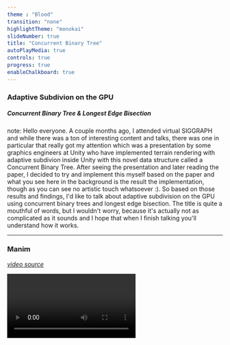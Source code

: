 ```yaml
---
theme : "Blood"
transition: "none"
highlightTheme: "monokai"
slideNumber: true
title: "Concurrent Binary Tree"
autoPlayMedia: true
controls: true
progress: true
enableChalkboard: true
---
```


<!-- .slide: data-background-video="resources/CBT_Main.mp4" data-background-color="#000000" -->

### Adaptive Subdivion on the GPU

##### Concurrent Binary Tree & Longest Edge Bisection

note: Hello everyone. A couple months ago, I attended virtual SIGGRAPH and while there was a ton of interesting content and talks, there was one in particular that really got my attention which was a presentation by some graphics engineers at Unity who have implemented terrain rendering with adaptive subdivion inside Unity with this novel data structure called a Concurrent Binary Tree.
After seeing the presentation and later reading the paper, I decided to try and implement this myself based on the paper and what you see here in the background is the result the implementation, though as you can see no artistic touch whatsoever :).
So based on those results and findings, I'd like to talk about adaptive subdivision on the GPU using concurrent binary trees and longest edge bisection.
The title is quite a mouthful of words, but I wouldn't worry, because it's actually not as complicated as it sounds and I hope that when I finish talking you'll understand how it works.

---

### Manim

[_video source_](https://www.youtube.com/watch?v=ocVSfWo3MLY)

<video src="Resources/BubbleSortDemo.mp4">

note: Before I jump in. I recently found out, just when I started making this presentation, that the library used to make math instructional videos by 3Blue1Brown, with which you may be familiar with, is an open source Python library called Manim.
I decided to play around with it and I ended up implementing a part of the subdivision algorithms in Python to be able to visualize them.
I think this library is super cool and the video here is just and example I took from YouTube to show you what it can do.

---

## Skip to the results

note: So moving on, let's jump into it. Like I said, the title of this presentation is quite the mouthful so I'd like to start with a little demo first to give you an idea of what exactly we try to achieve here.

---

### Loads of material!

#### [Jonathan Dupuy]((https://onrendering.com/))

![](Resources/PaperCover.png)

note: All of this work is almost entirely based on the work of Jonathan Dupuy, who's a research engineer at Unity. If you want to learn more about this tech, I highly recommend checking out his initial presentation about it on YouTube

---

### Adaptive Subdivision

Tessellation shaders, Geometry shaders?

Subdivision = Recursive Algorithm = Exponential Cost

- Adaptive: Subdivide where necessary
- Parallel: Multithreaded, on GPU

note: Subdivision is a pretty well researched topic in computer graphics and ranges a huge amount of techniques going from very simple to pretty complicated stuff. 
It is a recursive algorithm which fundamentally makes it exponential in computation cost.
There's a few available options around there like the Tessellation Shader but for those who are familiar with it, it doesn't have good performance, doesn't produce good topology and still isn't well supported on certain platforms.
Essentially what we want is to be able to amortize the exponential cost by subdividing adaptively, in parallel and over several frames.

---

### Subdivision as Binary Trees

Leaf nodes describe triangles via the path they form from the root

<video src="Resources/renders/hq/UniformLEB_WithTree_Main.mp4">

note: This brings me to the idea proposed in the paper. The canonical subdivision can be represented with a binary tree with each level of the tree representing a subdivision level. Think about the root node being a single large triangle and splitting the triangle is done by splitting the node in two children.
This means, if we find a way to parallelize operating on the nodes of a binary tree, we can accelerate our subdivision.
In other words, what we want, is to be able to process each node in the binary tree indepedently on the GPU by either spliting it or merging it without terrible data access conflicts.

---

#### Longest Edge Bisection (LEB)

note: I'd like to split the problem in two parts: Rendering the triangles represented in the binary tree, and update the binary tree efficiently based on a ruleset. And that ruleset effectively boils down to adding more detail the closer the camera is to the triangle. I'm going to start by described the approach to render the triangles first. For this an algorithm called Longest Edge Bisection is used.

---

Uniform Subdivision

<video src="Resources/renders/hq/UniformLEB_NoTree_Main.mp4">

note: Longest Edge Bisection (or LEB for short) is a fancy name for possibly the simplest subdivision scheme in existance. You take a triangle and you split it in half along it's longest edge leaving you with 2 triangles. And this can be done recursively to achieve more subdivision.
This fits exactly with the binary tree idea.
For uniform subdivision, each subdivision, the amount of triangles will double due to its exponential nature.
As you can see in the video, we assign each triangle a value starting from 1 which match the binary tree indices starting from the root not of the tree.

---

Binary

<video src="Resources/renders/hq/UniformLEB_Binary_Main.mp4">

note: Now let's look at this again but show each triangle value's in it's binary representation.
There's two convenient things we see here. The subdivision depth of each triangle is defined by the number of bits of the index. 
And the least significant bit - or rightmost bit - defines if the triangle gets split to the left side or the right side.

---

LEB Split Matrix

<video src="Resources/renders/hq/LEBMatrices_Main.mp4">

note: 
With these two observations in mind, the subdivision algorithm can be implemented per triangle by scanning over all the bits in the index of the triangle and recursively multiplying a so called split matrix based on if that bit is a 0 or a 1.
The left matrix above scales and shifts the triangle vertices to the left side, and the right matrix does the same but for the right side.
It doesn't take long to realize both are almost identical and we can just plug in a parameter based on the bit value
So the almost the entire algorithm is done with this single matrix.

---

Example

note: I can understand all of this may still sound a bit abstract but I think a concrete example will make it clear how it works and make you realize how simple this actually is.

---

<video src="Resources/renders/hq/LEBBitScan_Demo1.mp4">

note: So let's say we want the vertices of the triangle with value 39. This has the binary representation 100111. We start with an identity matrix. We scan the binary value starting from the most significant bit, grab the appropriate split matrix based on if it's a 0 or a 1, and multiply it with the previous matrix. Once that's done, you're left with a matrix you can multiply with the base triangle and those are the vertex positions of the triangle which are shown in the top right.

---

Another!

<video src="Resources/renders/hq/LEBBitScan_Demo2.mp4">

note: Here is another example, let's take triangle 52 to confirm this algorithm is independent of which triangle you pick.
Again, start with the base triangle and an identity matrix, scan each bit from MSB to LSB and multiply by the appropriate split matrix. Then multiply the base triangle with the composed matrix and that's it.

---

Adaptive Subdivision

<video src="Resources/renders/hq/AdaptiveLEB_NoTree_Main.mp4">

note: Now I think that's pretty elegant and it's not that hard to make this adaptive. Adaptive subdivision has essentially the same principles but we subdivide our triangle based on a target criteria, for example this point.
When recursively check if the target is inside the triangle and if it is, we split it.
Notice that the following video actually has a problem, partially due to procrastinating making this presentation and therefor having too little time but also to prove a point, which is that it creates so called T-juctions which are the vertices touching the middle of an edge and that could cause cracks in the geometry. Image there being a height offset at that point, there is no way for that larger triangle to match the deformation of its neighboring triangles. We want to avoid that.

---

<video width="650px" src="Resources/AdaptiveLEB.mp4">

note: So here with a video capture in application where this problem is solved. We do this by making sure a neighboring triangle is never more than 1 level different in subdivision. This can be implemented by adapting the splitting and merging operation during subdivision.

---

### Binary Tree

<video src="Resources/renders/hq/AdaptiveLEB_WithTree_Main.mp4">

note: So going back to the idea from the start, because the LEB algorithm splits the triangle in two, it can be associated with our binary tree with the triangles being leaf nodes of the tree. Splitting a triangle in two then means splitting the node into two children.
So we now have the algorithm to be able to render the triangles described by a binary tree representing subdivision.

---

### "Concurrent" Binary Tree

<video src="Resources/renders/hq/BinaryTree_ExampleTree.mp4">

note: So this is the main subject of the paper which is the novel data structure which allows updating of a binary tree in parallel.
Manipulating a regular binary tree data structure in parallel is not efficient so that's where CBT comes in.
In essence, a Concurrent Binary Tree (or CBT) looks like a binary tree but it actually encodes a binary tree.
It's formed of 2 parts: a bitfield with bits equal to the amount of maximum leaf nodes and a sum reduction tree which stores the sum of child node values from bottom to top.
The bitfield alone can actually represent the binary tree but the sum reduction tree will become a key part to be able to parallize the workloads. The bitfield is encoded as 32 bit integers because we can't represent or modify individual bits.

---

#### Encoding a binary tree with a bitfield

<video src="Resources/renders/hq/BitfieldToTree_Main.mp4">

note: The bitfield alone encodes the entire binary tree. The way that works is that each one in the bitfield represents a leaf node. 
Take for example the last bit here, to compute which node it's associated with, we simply count the number of zero's that come after it, add one and take the log2 of that. The result is 2 which means that starting from the bottom, we go 2 layers up and reach index 3.
That means a fully split binary tree is just a bitfield with all 1's and a binary tree with a single node is just a single 1 with all 0's.

---

#### Splitting and merging

Split node 3 and merge node 4.

![](Resources/Example_SubDiv_01.png)

note: What makes this so powerful is that we can describe node splitting as setting the right child bit to 1 and node merging as setting the right child bit to 0. This can be done in parallel as long as these modifications are done with atomic operations like InterlockedOr and InterlockedAnd.
Take this tree for example.

---

#### Split

Set right child bit to 1

![](Resources/Example_SubDiv_Split.png)

note: To split for example node 3, we simply take the right child node, get its corresponding bit and set that to 1.
See how the left child index is always 2 times the node index and the right child index is that plus one. So this is super fast to compute.

---

#### Merge

Set right child bit to 0

![](Resources/Example_SubDiv_Merge.png)

note: Node merging is very similar. Take the right child node, and set its corresponding bit to 0.

---

### Sum Reduction Tree

Map ThreadID -> Triangle

---

![](Resources/BinarySearch_Example_01.png)

note: So the bitfield encodes the binary tree and we can implement splitting and merging by setting the corresponding bit to either 1 or 0 respectively.
Now when we have a binary tree with let's say 12 leaf nodes, we have to dispatch a shader with 12 GPU threads to process each nodes.
We'll need an efficient way to associate each GPU thread with a leaf node. Say we're looking for the leaf node associated with thread number 2. As we've seen before, we can count the bits after the third one in the bitfield and compute the node index that way, but that's terribly inefficient because we'll have to scan the entire bitfield from the start. For a tree of depth 25 that's over 30 million bits.
This is the purpose of the sum reduction tree. It's built by adding the value of each child pair and storing it in its parent from bottom to top. With this, you can do a binary search from top to bottom to find the node association much more efficiently.
So before each subdivision pass, the sum reduction tree has to be updated.

---

![](Resources/BinarySearch_Example_02.png)

note: So moving forward with this example, the binary search works as follows. We have our thread index and start from the top of the tree.
We compare the thread index with the left child node and step to the left child as our thread index is smaller than that value.

---

![](Resources/BinarySearch_Example_03.png)

note: Now we do the same again.

---

![](Resources/BinarySearch_Example_04.png)

note: Compare the thread index with the left child. This time we step to the right child because our thread index is larger than the left child's value.

---

![](Resources/BinarySearch_Example_05.png)

note: When stepping to the right child, we subtract the left child's value from our thread index. If you keep doing that until the value is smaller than 1, the node you end up on is the node associated with the thread index.
Compared to scanning the entire bitfield from the very start for each thread, this algorithm is much more efficient and has a better worst case performance cost.

---

#### High level Subdivision code

```
for(triangleIndex : triangles)
    nodeIndex = cbt.BinarySearch(triangleIndex);
    lod = ComputeLOD(GetTriangle(nodeIndex));
    if(lod > 1.0f)
        cbt.Split(nodeIndex);
    else
        mergeTop = ComputeLOD(GetTriangle(TopTriangle)).x < 1.0f;
        mergeBase = ComputeLOD(GetTriangle(BottomTriangle)).x < 1.0f;
        if(mergeTop && mergeBase)
            cbt.Merge(nodeIndex);
```

note: With these tools in mind, the whole subdivision eventually boils down to just a few simple operations. Each GPU thread takes a triangle by doing the binary search I've described, computes the LOD value based on user defined criteria such as camera distance, and either splits or merges the triangle based on that value.

---

### CBT + LEB Update loop

<video src="Resources/renders/hq/UpdateFlow_Normal.mp4">

note: So here are the high level stages that run per frame to perform the adaptive subdivision.
The indirect arguments are retrieved from the root node of the CBT which represent the amount of leaf nodes.
Then we can dispatch the exact amount of threads on the GPU to perform the subdivision. That's followed by the sum reduction pass and then we can use that data to render our triangles. 

---

### Mesh Shader loop

Subdivision + Rendering in a single shader!

Per triangle frustum culling and expansion.

<video src="Resources/renders/hq/UpdateFlow_MeshShader.mp4">

note: Not so long ago, GPU vendors have introduced so called mesh shaders. For the unfamiliar, these fancy new hipster shaders replace vertex shaders, geometry shaders and tessellation shaders including the fixed function input assembler. It allows you to implement it yourself using a compute shader-style interface. So instead of doing subdivision and rendering separately, you can implement the subdivision in an amplification shader and from within that shader, you can dispatch mesh shaders on the GPU to form triangles. Another advantage of mesh shaders is that they can produce extra triangles and remove triangles similar to geometry shaders without any of the downsides. This allows you to further subdivide each triangle from the CBT in even more triangles. In my implementation, I divide each triangle into 128 more triangles. The advantage of being able to remove triangles is that you can perform per triangle frustum culling to further reduce rendering cost.

---

### LOD Criteria

- Screen size
- Frustum culling
- Local displacement
- Retain silhouette for shadows 

note: The subdivision algorithm allows you to make LOD decisions for each individual triangle. This can be completely arbitrary but I imagine most of the time the criteria are these. The idea is to keep the size of each triangle equal in size on screen. Meaning triangles far away from the view will be subdivides less. We can also stop subdividing triangles outside the view, and not subdivide in areas where we don't need to. For the terrain example, we don't have to subdivide areas where it's completely flat.
We can compute these criteria per triangle on the GPU very efficiently and based on those metrics, you can decide if you want to split or merge the triangle.
Another interesting opportunity for research would be subdividing to retain just the silhouette when rendering shadow maps. Each view including shadows would need its own CBT so it can make its own subdivision decisions.

---

### Storage

Define max subdivision before hand.

<span>
\[\begin{aligned}
VRAM = 2^{D+2}\, bits
\end{aligned} \]
</span>

Grows exponentially

| Depth | Size | Leaf nodes (Triangles)
| --- | --- | --- |
| 24 | 8.0 MB | 8 388 608  |
| 25 | 16.0 MB | 16 777 216 |
| 26 | 32.0 MB | 33 554 432 |
| ... | ... | ... |

note: The required storage for a CBT depends on its max depth and grows exponentially for each extra level due to its recursive nature. A tree with 25 nodes for example needs exactly 16 MB of memory and would mean more than 16 million leaf nodes when fully split. 
The naive approach would be to store each node in an 32 bit integer but that would be extremely wasteful because for example the bitfield only needs a single bit per node. So more on that next.

---

## Packing Data

We know exactly how many bits each node needs!

| Depth | Bits/Node
| --- | --- |
| D | 1 bit |
| D - 1 | 2 bits |
| D - 2 | 3 bits |
| D - 3 | 4 bits |
| ... | ... |

note: An neat insight here, is the fact that we know exactly how many bits each node needs depending on its depth. The bottom level can only be either a 0 or a 1, so we only need 1 bit to represent that. The level above adds two 1 bit values together, so we only need 2 bit to represent that. The level above that adds 2 2 bit values together so we only need 3 bits for that. Doing this type of packing will exactly halve the memory cost of the tree.
However, we can't simply modify certain bits in a datastream as all data is encoded in an array of 32 bit integers. Therefor, you have to compute the bit and elements offsets yourself and do some bit operations to set the right bit range. Because several GPU threads can access the same integers, all access to this data needs to be atomic.

---

### What's next?

- Unity's future terrain rendering algorithm.
- Suitable for water rendering?
- More subdivision?
- UE5's Nanite

![](Resources/nanite.png)

note: So I think this technique is extremely promising and I've been surprised at how easy this all is to implement in practise be it either on the CPU or GPU. This algorithm will become Unity's future terrain rendering algorithm and I wouldn't be surprised if they're experimenting with applying this to water rendering as well.
However, there's still a desire to reach more subdivision without the great exponential memory and performance cost which I think will be very hard to solve. There are a few really clever tricks found to greatly optimize certain parts of this technique but there's still a lot of work to be done.
Any time I read something about subdivision schemes for games, I'm always reminded by someone else asking how it compares and relates to Unreal Engine 5's Nanite. I think the goal is the same being per pixel triangle detail for which it's visually imperceptive to see LOD pops due to its subpixel property. And I think Nanite has solved the several major road blocks to achieve this while nobody came close before. Per pixel triangles are prohibilively expensive on today's GPU's due to its design and this subdivision scheme won't even get close to Nanite without the software rasterization and compression that it has. However, Nanite does not support any form of runtime tessellation or displacement yet so in reality it can't achieve this today.

---

- [Advanced in Realtime Rendering 2021](http://advances.realtimerendering.com/)
- Dupuy 2020 ["Concurrent Binary Trees (with application to longest edge bisection)"](https://onrendering.com/data/papers/cbt/ConcurrentBinaryTrees.pdf)
- Dupuy 2021 ["Concurrent Binary Trees (paper presentation)"](https://www.youtube.com/watch?v=Wr3yIJ927EE)
- Deliot and Yao 2021 ["Experimenting with Concurrent Binary Trees for Large Scale Terrain Rendering"](http://advances.realtimerendering.com/s2021/Siggraph21%20Terrain%20Tessellation.pdf)
- Dupuy [Longest Edge Bisection demo on Github](https://github.com/jdupuy/LongestEdgeBisection2D)
- [Manim Community](https://docs.manim.community/en/stable/index.html)

---

#### Source code in GitHub

github.com/simco50/D3D12_Research/tree/CBT